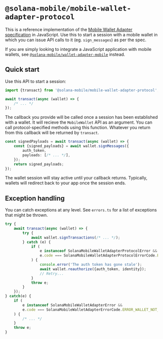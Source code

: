 # `@solana-mobile/mobile-wallet-adapter-protocol`

This is a reference implementation of the [Mobile Wallet Adapter specification](https://github.com/solana-mobile/mobile-wallet-adapter/blob/main/spec/spec.md) in JavaScript. Use this to start a session with a mobile wallet in which you can issue API calls to it (eg. `sign_messages`) as per the spec.

If you are simply looking to integrate a JavaScript application with mobile wallets, see [`@solana-mobile/wallet-adapter-mobile`](https://www.npmjs.com/package/@solana-mobile/wallet-adapter-mobile) instead.

## Quick start

Use this API to start a session:

```typescript
import {transact} from '@solana-mobile/mobile-wallet-adapter-protocol';

await transact(async (wallet) => {
    /* ... */
});
```

The callback you provide will be called once a session has been established with a wallet. It will recieve the `MobileWallet` API as an argument. You can call protocol-specified methods using this function. Whatever you return from this callback will be returned by `transact`.

```typescript
const signedPayloads = await transact(async (wallet) => {
    const {signed_payloads} = await wallet.signMessages({
        auth_token,
        payloads: [/* ... */],
    });
    return signed_payloads;
});
```

The wallet session will stay active until your callback returns. Typically, wallets will redirect back to your app once the session ends.

## Exception handling

You can catch exceptions at any level. See `errors.ts` for a list of exceptions that might be thrown.

```typescript
try {
    await transact(async (wallet) => {
        try {
            await wallet.signTransactions(/* ... */);
        } catch (e) {
            if (
                e instanceof SolanaMobileWalletAdapterProtocolError &&
                e.code === SolanaMobileWalletAdapterProtocolErrorCode.ERROR_REAUTHORIZE
            ) {
                console.error('The auth token has gone stale');
                await wallet.reauthorize({auth_token, identity});
                // Retry...
            }
            throw e;
        }
    });
} catch(e) {
    if (
        e instanceof SolanaMobileWalletAdapterError &&
        e.code === SolanaMobileWalletAdapterErrorCode.ERROR_WALLET_NOT_FOUND
    ) {
        /* ... */
    }
    throw e;
}
```